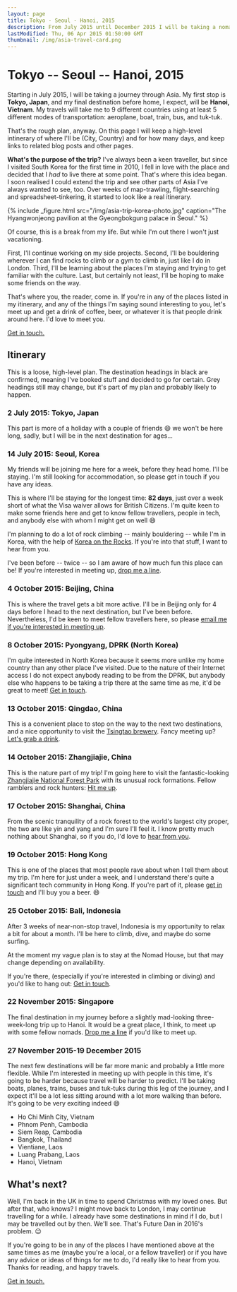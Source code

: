 ```yaml
---
layout: page
title: Tokyo - Seoul - Hanoi, 2015
description: From July 2015 until December 2015 I will be taking a nomadic journey through Asia.
lastModified: Thu, 06 Apr 2015 01:50:00 GMT
thumbnail: /img/asia-travel-card.png
---
```


# Tokyo -- Seoul -- Hanoi, 2015

Starting in July 2015, I will be taking a journey through Asia. My first stop is **Tokyo, Japan**, and my final destination before home, I expect, will be **Hanoi, Vietnam**. My travels will take me to 9 different countries using at least 5 different modes of transportation: aeroplane, boat, train, bus, and tuk-tuk.

That's the rough plan, anyway. On this page I will keep a high-level intinerary of where I'll be (City, Country) and for how many days, and keep links to related blog posts and other pages.

**What's the purpose of the trip?** I've always been a keen traveller, but since I visited South Korea for the first time in 2010, I fell in love with the place and decided that I _had_ to live there at some point. That's where this idea began. I soon realised I could extend the trip and see other parts of Asia I've always wanted to see, too. Over weeks of map-trawling, flight-searching and spreadsheet-tinkering, it started to look like a real itinerary.

{% include _figure.html src="/img/asia-trip-korea-photo.jpg" caption="The Hyangwonjeong pavilion at the Gyeongbokgung palace in Seoul." %}

Of course, this is a break from my life. But while I'm out there I won't just vacationing.

First, I'll continue working on my side projects. Second, I'll be bouldering wherever I can find rocks to climb or a gym to climb in, just like I do in London. Third, I'll be learning about the places I'm staying and trying to get familiar with the culture. Last, but certainly not least, I'll be hoping to make some friends on the way.

That's where you, the reader, come in. If you're in any of the places listed in my itinerary, and any of the things I'm saying sound interesting to you, let's meet up and get a drink of coffee, beer, or whatever it is that people drink around here. I'd love to meet you.

<a href="mailto:dan@danhough.com?subject=Nomadic+Journey" class="cta--primary">Get in touch.</a>

## Itinerary

This is a loose, high-level plan. The destination headings in black are confirmed, meaning I've booked stuff and decided to go for certain. Grey headings still may change, but it's part of my plan and probably likely to happen.

### 2 July 2015: Tokyo, Japan

This part is more of a holiday with a couple of friends :smile: we won't be here long, sadly, but I will be in the next destination for ages...

### 14 July 2015: Seoul, Korea

My friends will be joining me here for a week, before they head home. I'll be staying. I'm still looking for accommodation, so please get in touch if you have any ideas.

This is where I'll be staying for the longest time: **82 days**, just over a week short of what the Visa waiver allows for British Citizens. I'm quite keen to make some friends here and get to know fellow travellers, people in tech, and anybody else with whom I might get on well :smile:

I'm planning to do a lot of rock climbing -- mainly bouldering -- while I'm in Korea, with the help of [Korea on the Rocks](http://www.koreaontherocks.com/). If you're into that stuff, I want to hear from you.

I've been before -- twice -- so I am aware of how much fun this place can be! If you're interested in meeting up, <a href="mailto:dan@danhough.com?subject=Meet+me+in+Seoul">drop me a line</a>.

### 4 October 2015: Beijing, China

This is where the travel gets a bit more active. I'll be in Beijing only for 4 days before I head to the next destination, but I've been before. Nevertheless, I'd be keen to meet fellow travellers here, so please <a href="mailto:dan@danhough.com?subject=Meet+me+in+Beijing">email me if you're interested in meeting up</a>.

### 8 October 2015: Pyongyang, DPRK (North Korea)

I'm quite interested in North Korea because it seems more unlike my home country than any other place I've visited. Due to the nature of their Internet access I do not expect anybody reading to be from the DPRK, but anybody else who happens to be taking a trip there at the same time as me, it'd be great to meet! <a href="mailto:dan@danhough.com?subject=Meet+me+in+Pyongyang">Get in touch</a>.

### 13 October 2015: Qingdao, China

This is a convenient place to stop on the way to the next two destinations, and a nice opportunity to visit the [Tsingtao brewery](http://en.wikipedia.org/wiki/Tsingtao_Brewery). Fancy meeting up? <a href="mailto:dan@danhough.com?subject=Meet+me+in+Qingdao">Let's grab a drink</a>.

### 14 October 2015: Zhangjiajie, China

This is the nature part of my trip! I'm going here to visit the fantastic-looking [Zhangjiajie National Forest Park](http://en.wikipedia.org/wiki/Zhangjiajie_National_Forest_Park) with its unusual rock formations. Fellow ramblers and rock hunters: <a href="mailto:dan@danhough.com?subject=Meet+me+in+Zhangjiajie">Hit me up</a>.

### 17 October 2015: Shanghai, China

From the scenic tranquility of a rock forest to the world's largest city proper, the two are like yin and yang and I'm sure I'll feel it. I know pretty much nothing about Shanghai, so if you do, I'd love to <a href="mailto:dan@danhough.com?subject=Meet+me+in+Shanghai">hear from you</a>.

### 19 October 2015: Hong Kong

This is one of the places that most people rave about when I tell them about my trip. I'm here for just under a week, and I understand there's quite a significant tech community in Hong Kong. If you're part of it, please <a href="mailto:dan@danhough.com?subject=Meet+me+in+Hong+Kong">get in touch</a> and I'll buy you a beer. :smile:

<h3 title="This part of the journey is not yet confirmed" class="unconfirmed">25 October 2015: Bali, Indonesia</h3>

After 3 weeks of near-non-stop travel, Indonesia is my opportunity to relax a bit for about a month. I'll be here to climb, dive, and maybe do some surfing.

At the moment my vague plan is to stay at the Nomad House, but that may change depending on availability.

If you're there, (especially if you're interested in climbing or diving) and you'd like to hang out: <a href="mailto:dan@danhough.com?subject=Meet+me+in+Bali">Get in touch</a>.

<h3 title="This part of the journey is not yet confirmed" class="unconfirmed">22 November 2015: Singapore</h3>

The final destination in my journey before a slightly mad-looking three-week-long trip up to Hanoi. It would be a great place, I think, to meet up with some fellow nomads. <a href="mailto:dan@danhough.com?subject=Meet+me+in+Singapore">Drop me a line</a> if you'd like to meet up.

<h3 title="These plans are not yet confirmed" class="unconfirmed">27 November 2015-19 December 2015</h3>

The next few destinations will be far more manic and probably a little more flexible. While I'm interested in meeting up with people in this time, it's going to be harder because travel will be harder to predict. I'll be taking boats, planes, trains, buses and tuk-tuks during this leg of the journey, and I expect it'll be a lot less sitting around with a lot more walking than before. It's going to be very exciting indeed :smile:

* Ho Chi Minh City, Vietnam
* Phnom Penh, Cambodia
* Siem Reap, Cambodia
* Bangkok, Thailand
* Vientiane, Laos
* Luang Prabang, Laos
* Hanoi, Vietnam

## What's next?

Well, I'm back in the UK in time to spend Christmas with my loved ones. But after that, who knows? I might move back to London, I may continue travelling for a while. I already have some destinations in mind if I do, but I may be travelled out by then. We'll see. That's Future Dan in 2016's problem. :wink:

If you're going to be in any of the places I have mentioned above at the same times as me (maybe you're a local, or a fellow traveller) or if you have any advice or ideas of things for me to do, I'd really like to hear from you. Thanks for reading, and happy travels.

<a href="mailto:dan@danhough.com?subject=Nomadic+Journey" class="cta--primary inline">Get in touch.</a>